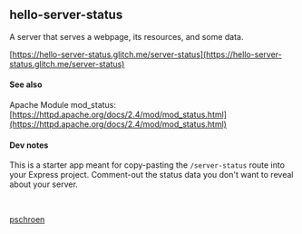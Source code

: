 ## hello-server-status

A server that serves a webpage, its resources, and some data.

[https://hello-server-status.glitch.me/server-status](https://hello-server-status.glitch.me/server-status)

#### See also

Apache Module mod_status:  
[https://httpd.apache.org/docs/2.4/mod/mod_status.html](https://httpd.apache.org/docs/2.4/mod/mod_status.html)

#### Dev notes

This is a starter app meant for copy-pasting the `/server-status` route into your Express project. Comment-out the status data you don't want to reveal about your server.

<br>

[pschroen](https://ufo.ai/)
